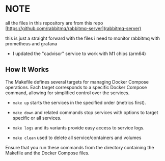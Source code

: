 # NOTE

all the files in this repository are from this repo [https://github.com/rabbitmq/rabbitmq-server](rabbitmq-server)

this is just a straight forward with the files i need to monitor rabbitmq with prometheus and grafana

- I updated the  "cadvisor" service to work with M1 chips (arm64)

## How It Works

The Makefile defines several targets for managing Docker Compose operations. Each target corresponds to a specific Docker Compose command, allowing for simplified control over the services.

- `make up` starts the services in the specified order (metrics first).
- `make down` and related commands stop services with options to target specific or all services.
- `make logs` and its variants provide easy access to service logs.

- `make clean` used to delete all service/containers and volumes

Ensure that you run these commands from the directory containing the Makefile and the Docker Compose files.
